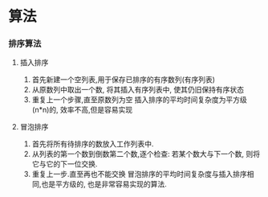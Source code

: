 # 算法


### 排序算法
 
1. 插入排序
    1. 首先新建一个空列表,用于保存已排序的有序数列(有序列表)
    2. 从原数列中取出一个数, 将其插入有序列表中, 使其仍旧保持有序状态
    3. 重复上一个步骤,直至原数列为空
    插入排序的平均时间复杂度为平方级(n*n)的, 效率不高,但是容易实现


2. 冒泡排序
    1. 首先将所有待排序的数放入工作列表中.
    2. 从列表的第一个数到倒数第二个数,逐个检查: 若某个数大与下一个数, 则将它与它的下一位交换. 
    3. 重复上一步.直至再也不能交换
    冒泡排序的平均时间复杂度与插入排序相同,也是平方级的, 也是非常容易实现的算法.


